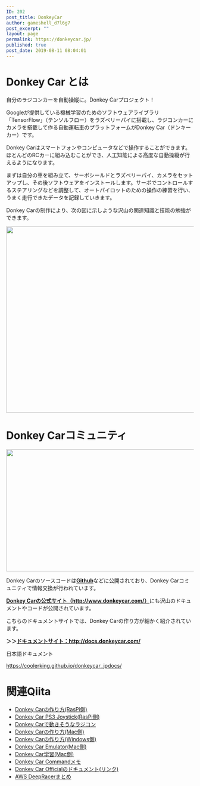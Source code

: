 ```yaml
---
ID: 202
post_title: DonkeyCar
author: gameshell_d7l6g7
post_excerpt: ""
layout: page
permalink: https://donkeycar.jp/
published: true
post_date: 2019-08-11 08:04:01
---
```

<h1>Donkey Car とは</h1>
<p class="entry-title">自分のラジコンカーを自動操縦に。Donkey Carプロジェクト！</p>
Googleが提供している機械学習のためのソフトウェアライブラリ「TensorFlow」（テンソルフロー）をラズベリーパイに搭載し、ラジコンカーにカメラを搭載して作る自動運転車のプラットフォームがDonkey Car（ドンキーカー）です。

Donkey Carはスマートフォンやコンピュータなどで操作することができます。ほとんどのRCカーに組み込むことができ、人工知能による高度な自動操縦が行えるようになります。

まずは自分の車を組み立て、サーボシールドとラズベリーパイ、カメラをセットアップし、その後ソフトウェアをインストールします。サーボでコントロールするステアリングなどを調整して、オートパイロットのための操作の練習を行い、うまく走行できたデータを記録していきます。

Donkey Carの制作により、次の図に示しような沢山の関連知識と技能の勉強ができます。

<img class="alignnone size-full wp-image-232" src="https://donkeycar.jp/wp-content/uploads/2019/08/1_embz2VLlEt0Z1oe4ij9ZEA.png" alt="" width="700" height="499" />
<h1>Donkey Carコミュニティ</h1>
<img class="alignnone size-full wp-image-223" src="https://donkeycar.jp/wp-content/uploads/2019/08/1_Sg5cuLqFufM0IX4nZd9bMA.png" alt="" width="700" height="327" />

Donkey Carのソースコードは<a href="https://github.com/wroscoe/donkey" target="_blank" rel="noopener noreferrer"><strong>Github</strong></a>などに公開されており、Donkey Carコミュニティで情報交換が行われています。

<a href="http://www.donkeycar.com/" target="_blank" rel="noopener noreferrer"><strong>Donkey Carの公式サイト（http://www.donkeycar.com/）</strong></a>にも沢山のドキュメントやコードが公開されています。

こちらのドキュメントサイトでは、Donkey Carの作り方が細かく紹介されています。

<strong>＞＞<a href="http://docs.donkeycar.com/" target="_blank" rel="noopener noreferrer">ドキュメントサイト：http://docs.donkeycar.com/</a></strong>

日本語ドキュメント

<a href="https://coolerking.github.io/donkeycar_jpdocs/">https://coolerking.github.io/donkeycar_jpdocs/</a>
<h1>関連Qiita</h1>
<ul>
 	<li><a id="reference-2ae42533134efa722e20" href="https://qiita.com/akira-sasaki/items/c37468e88c9bbd739a65">Donkey Carの作り方(RasPi側)</a></li>
 	<li><a id="reference-5bec7b40d94f36a78436" href="https://qiita.com/akira-sasaki/items/987ba17060637cff2c3e">Donkey Car PS3 Joystick(RasPi側)</a></li>
 	<li><a id="reference-07963d5839d0bcef7478" href="https://qiita.com/akira-sasaki/items/753106d6ad9f62a31a40">Donkey Carで動きそうなラジコン</a></li>
 	<li><a id="reference-0c308bc506b96d04ad1a" href="https://qiita.com/akira-sasaki/items/66f31a969712d8dea758">Donkey Carの作り方(Mac側)</a></li>
 	<li><a id="reference-6b345656506ac2b3b47c" href="https://qiita.com/akira-sasaki/items/dc06b0ca21821fc8ef48">Donkey Carの作り方(Windows側)</a></li>
 	<li><a href="https://qiita.com/akira-sasaki/items/5e838b4f5125e25b4523">Donkey Car Emulator(Mac側)</a></li>
 	<li><a id="reference-88d118096458938ed34e" href="https://qiita.com/akira-sasaki/items/e0cc64dae5565b38987d">Donkey Car学習(Mac側)</a></li>
 	<li><a id="reference-7647f0df8762a7bbd06f" href="https://qiita.com/akira-sasaki/items/4097f9bdea46fb654a04">Donkey Car Commandメモ</a></li>
 	<li><a href="https://docs.donkeycar.com/" target="_blank" rel="nofollow noopener noreferrer">Donkey Car Officialのドキュメント(リンク)</a></li>
 	<li><a id="reference-35d5fa565031f4960e7e" href="https://qiita.com/akira-sasaki/items/c29282c281ca274d2691">AWS DeepRacerまとめ</a></li>
</ul>